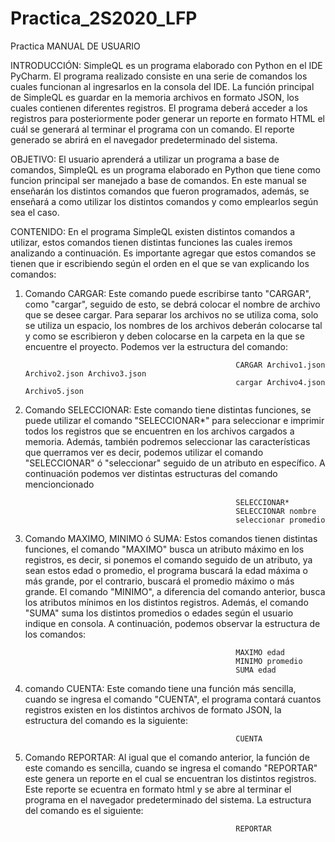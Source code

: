 # Practica_2S2020_LFP
Practica 
MANUAL DE USUARIO 

INTRODUCCIÓN:
SimpleQL es un programa elaborado con Python en el IDE PyCharm. El programa realizado consiste en una serie de comandos los cuales funcionan
al ingresarlos en la consola del IDE. La función principal de SimpleQL es guardar en la memoria archivos en formato JSON, los cuales contienen
diferentes registros. El programa deberá acceder a los registros para posteriormente poder generar un reporte en formato HTML el cuál se generará
al terminar el programa con un comando. El reporte generado se abrirá en el navegador predeterminado del sistema.

OBJETIVO:
El usuario aprenderá a utilizar un programa a base de comandos, SimpleQL es un programa elaborado en Python que tiene como funcion principal
ser manejado a base de comandos. En este manual se enseñarán los distintos comandos que fueron programados, además, se enseñará a como utilizar 
los distintos comandos y como emplearlos según sea el caso.

CONTENIDO:
En el programa SimpleQL existen distintos comandos a utilizar, estos comandos tienen distintas funciones las cuales iremos analizando a continuación.
Es importante agregar que estos comandos se tienen que ir escribiendo según el orden en el que se van explicando los comandos:

  1) Comando CARGAR: Este comando puede escribirse tanto "CARGAR", como "cargar", seguido de esto, se debrá colocar el nombre de archivo que se desee
                     cargar. Para separar los archivos no se utiliza coma, solo se utiliza un espacio, los nombres de los archivos deberán colocarse 
                     tal y como se escribieron y deben colocarse en la carpeta en la que se encuentre el proyecto. Podemos ver la estructura del comando:
                        
                                                        CARGAR Archivo1.json Archivo2.json Archivo3.json
                                                        cargar Archivo4.json Archivo5.json
                                                        
  2) Comando SELECCIONAR: Este comando tiene distintas funciones, se puede utilizar el comando "SELECCIONAR*" para seleccionar e imprimir todos los registros
                          que se encuentren en los archivos cargados a memoria. Además, también podremos seleccionar las características que querramos ver
                          es decir, podemos utilizar el comando "SELECCIONAR" ó "seleccionar" seguido de un atributo en específico. A continuación podemos
                          ver distintas estructuras del comando mencioncionado
                                                      
                                                        SELECCIONAR*
                                                        SELECCIONAR nombre 
                                                        seleccionar promedio
                                                        
  3) Comando MAXIMO, MINIMO ó SUMA: Estos comandos tienen distintas funciones, el comando "MAXIMO" busca un atributo máximo en los registros, es decir, si 
                                    ponemos el comando seguido de un atributo, ya sean estos edad o promedio, el programa buscará la edad máxima o más grande,
                                    por el contrario, buscará el promedio máximo o más grande. El comando "MINIMO", a diferencia del comando anterior, busca
                                    los atributos mínimos en los distintos registros. Además, el comando "SUMA" suma los distintos promedios o edades según el
                                    usuario indique en consola. A continuación, podemos observar la estructura de los comandos:
                                    
                                                        MAXIMO edad
                                                        MINIMO promedio
                                                        SUMA edad
                                                        
  4) comando CUENTA: Este comando tiene una función más sencilla, cuando se ingresa el comando "CUENTA", el programa contará cuantos registros existen en los
                     distintos archivos de formato JSON, la estructura del comando es la siguiente:
                     
                                                        CUENTA
                                                        
  5) Comando REPORTAR: Al igual que el comando anterior, la función de este comando es sencilla, cuando se ingresa el comando "REPORTAR" este genera un reporte
                       en el cual se encuentran los distintos registros. Este reporte se ecuentra en formato html y se abre al terminar el programa en el 
                       navegador predeterminado del sistema. La estructura del comando es el siguiente:
                        
                                                        REPORTAR  
